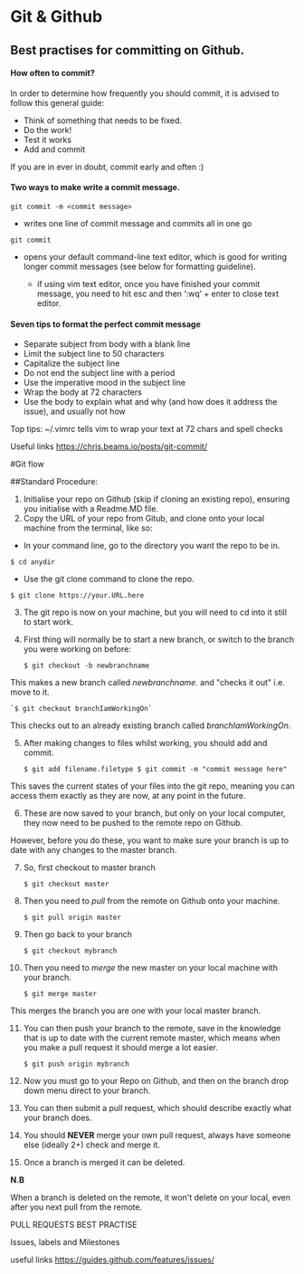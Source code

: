 # Git & Github

## Best practises for committing on Github.

#### How often to commit?

In order to determine how frequently you should commit, it is advised to follow this general guide:

- Think of something that needs to be fixed.
- Do the work!
- Test it works
- Add and commit

If you are in ever in doubt, commit early and often :)


#### Two ways to make write a commit message.

`git commit -m <commit message>`

  - writes one line of commit message and commits all in one go

` git commit `

  - opens your default command-line text editor, which is good for writing longer commit messages (see below for formatting guideline).

	- if using vim text editor, once you have finished your commit message, you need to hit esc and 			then ‘:wq’ + enter to close text editor.

#### Seven tips to format the perfect commit message

- Separate subject from body with a blank line
- Limit the subject line to 50 characters
- Capitalize the subject line
- Do not end the subject line with a period
- Use the imperative mood in the subject line
- Wrap the body at 72 characters
- Use the body to explain what and why (and how does it address the issue), and usually not how

Top tips:
	~/.vimrc	tells vim to wrap your text at 72 chars and spell checks


Useful links
https://chris.beams.io/posts/git-commit/

#Git flow

##Standard Procedure:

1. Initialise your repo on Github (skip if cloning an existing repo), ensuring you initialise with a Readme.MD file.
2. Copy the URL of your repo from Gitub, and clone onto your local machine from the terminal, like so:
  - In your command line, go to the directory you want the repo to be in.
   
   `$ cd anydir`
  
  - Use the git clone command to clone the repo.
  
  `$ git clone https://your.URL.here`

3. The git repo is now on your machine, but you will need to cd into it still to start work.

4. First thing will normally be to start a new branch, or switch to the branch you were working on before:

    `$ git checkout -b newbranchname`

  This makes a new branch called *newbranchname*. and  "checks it out" i.e. move to it.
    
    `$ git checkout branchIamWorkingOn`
    
  This checks out to an already existing branch called *branchIamWorkingOn*.

5. After making changes to files whilst working, you should add and commit.

    `$ git add filename.filetype
    $ git commit -m "commit message here"`

This saves the current states of your files into the git repo, meaning you can access them exactly as they are now, at any point in the future.

6. These are now saved to your branch, but only on your local computer, they now need to be pushed to the remote repo on Github.

However, before you do these, you want to make sure your branch is up to date with any changes to the master branch.

7. So, first checkout to master branch

    `$ git checkout master`

8. Then you need to *pull* from the remote on Github onto your machine.

    `$ git pull origin master`

9. Then go back to your branch

	`$ git checkout mybranch`

10. Then you need to *merge* the new master on your local machine with your branch.

    `$ git merge master`

This merges the branch you are one with your local master branch.

11. You can then push your branch to the remote, save in the knowledge that is up to date with the current remote master, which means when you make a pull request it should merge a lot easier.

    `$ git push origin mybranch`

12. Now you must go to your Repo on Github, and then on the branch drop down menu direct to your branch.

13. You can then submit a pull request, which should describe exactly what your branch does.

14. You should **NEVER** merge your own pull request, always have someone else (ideally 2+) check and merge it.

15. Once a branch is merged it can be deleted.

**N.B**

When a branch is deleted on the remote, it won't delete on your local, even after you next pull from the remote.  


PULL REQUESTS BEST PRACTISE


Issues, labels and Milestones

useful links
https://guides.github.com/features/issues/
